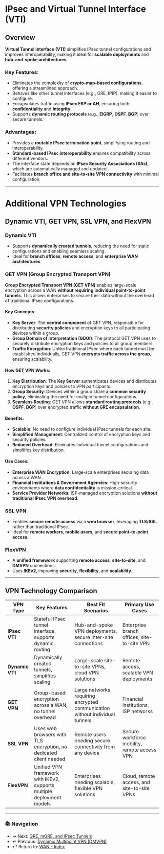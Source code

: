 # IPsec and Virtual Tunnel Interface (VTI)

## Overview
**Virtual Tunnel Interface (VTI)** simplifies IPsec tunnel configurations and improves interoperability, making it ideal for **scalable deployments** and **hub-and-spoke architectures**.

### **Key Features**:
- Eliminates the complexity of **crypto-map-based configurations**, offering a streamlined approach.
- Behaves like other tunnel interfaces (e.g., GRE, IPIP), making it easier to configure.
- Encapsulates traffic using **IPsec ESP or AH**, ensuring both **confidentiality** and **integrity**.
- Supports **dynamic routing protocols** (e.g., **EIGRP**, **OSPF**, **BGP**) over secure tunnels.

### **Advantages**:
- Provides a **routable IPsec termination point**, simplifying routing and interoperability.
- **Standard-based IPsec interoperability** ensures compatibility across different vendors.
- The interface state depends on **IPsec Security Associations (SAs)**, which are automatically managed and updated.
- Facilitates **branch office and site-to-site VPN connectivity** with minimal configuration.

---

# Additional VPN Technologies

## Dynamic VTI, GET VPN, SSL VPN, and FlexVPN

### **Dynamic VTI**
- Supports **dynamically created tunnels**, reducing the need for static configurations and enabling seamless scaling.
- Ideal for **branch offices**, **remote access**, and **enterprise WAN architectures**.

### **GET VPN (Group Encrypted Transport VPN)**

**Group Encrypted Transport VPN (GET VPN)** enables large-scale encryption across a WAN **without requiring individual point-to-point tunnels**. This allows enterprises to secure their data without the overhead of traditional IPsec configurations.

#### **Key Concepts**:
- **Key Server**: The **central component** of GET VPN, responsible for distributing **security policies** and encryption keys to all participating devices within a group.
- **Group Domain of Interpretation (GDOI)**: The protocol GET VPN uses to securely distribute encryption keys and policies to all group members.
- **Traffic Encryption**: Unlike traditional IPsec where each tunnel must be established individually, GET VPN **encrypts traffic across the group**, ensuring scalability.

#### **How GET VPN Works**:
1. **Key Distribution**: The **Key Server** authenticates devices and distributes encryption keys and policies to VPN participants.
2. **Group Security**: Devices within a group share a **common security policy**, eliminating the need for multiple tunnel configurations.
3. **Seamless Routing**: GET VPN allows **standard routing protocols** (e.g., **OSPF**, **BGP**) over encrypted traffic **without GRE encapsulation**.

#### **Benefits**:
- **Scalable**: No need to configure individual IPsec tunnels for each site.
- **Simplified Management**: Centralized control of encryption keys and security policies.
- **Reduced Overhead**: Eliminates individual tunnel configurations and simplifies key distribution.

#### **Use Cases**:
- **Enterprise WAN Encryption**: Large-scale enterprises securing data across a WAN.
- **Financial Institutions & Government Agencies**: High-security environments where **data confidentiality** is mission-critical.
- **Service Provider Networks**: ISP-managed encryption solutions **without traditional IPsec VPN overhead**.

### **SSL VPN**
- Enables **secure remote access** via a **web browser**, leveraging **TLS/SSL** rather than traditional IPsec.
- Ideal for **remote workers**, **mobile users**, and **secure point-to-point access**.

### **FlexVPN**
- A **unified framework** supporting **remote access**, **site-to-site**, and **DMVPN** connections.
- Uses **IKEv2**, improving **security**, **flexibility**, and **scalability**.

---

## VPN Technology Comparison

| VPN Type    | Key Features                                    | Best Fit Scenarios                                   | Primary Use Cases                        |
|------------|----------------------------------------------|--------------------------------------------------|------------------------------------------|
| **IPsec VTI** | Stateful IPsec tunnel interface, supports dynamic routing | Hub-and-spoke VPN deployments, secure inter-site connections | Enterprise branch offices, site-to-site VPN |
| **Dynamic VTI** | Dynamically created tunnels, simplifies scaling | Large-scale site-to-site VPNs, cloud VPN solutions | Remote access, scalable VPN deployments |
| **GET VPN** | Group-based encryption across a WAN, no tunnel overhead | Large networks requiring encrypted communication without individual tunnels | Financial institutions, ISP networks |
| **SSL VPN** | Uses web browsers with TLS encryption, no dedicated client needed | Remote users needing secure connectivity from any device | Secure workforce mobility, remote access VPN |
| **FlexVPN** | Unified VPN framework with IKEv2, supports multiple deployment models | Enterprises needing scalable, flexible VPN solutions | Cloud, remote access, and site-to-site VPNs |

---

### 📚 Navigation
- → Next: [GRE, mGRE, and IPsec Tunnels](gre-mgre-ipsec.md)
- ← Previous: [Dynamic Multipoint VPN (DMVPN)](dmvpn.md)  
- ↩ Return to: [WAN - Index](../README.md)
